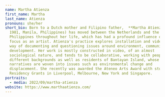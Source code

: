 ```yaml
---
name: Martha Atienza
first_name: Martha
last_name: Atienza
pronouns: she/her
short_bio: Born to a Dutch mother and Filipino father,  **Martha Atienza**  (b.
  1981, Manila, Philippines) has moved between the Netherlands and the
  Philippines throughout her life, which has had a profound influence on her
  focus as an artist. Atienza's practice explores installation and video as a
  way of documenting and questioning issues around environment, community and
  development. Her work is mostly constructed in video, of an almost
  sociological nature, and tends to be collaborative, working with people from
  different backgrounds as well as residents of Bantayan Island, whose
  narratives are woven into issues such as environmental change and
  displacement. She recently was awarded the Ateneo Arts Award with studio
  Residency Grants in Liverpool, Melbourne, New York and Singapore.
portraits:
  - media: 2022/09/martha-atienza
website: https://www.marthaatienza.com/
---
```

